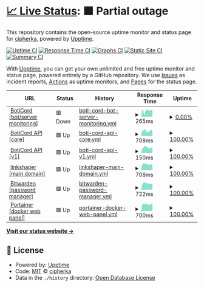 # [📈 Live Status](https://uptime.sqdsh.top): <!--live status--> **🟧 Partial outage**

This repository contains the open-source uptime monitor and status page for [cipherka](https://sqdsh.top), powered by [Upptime](https://github.com/upptime/upptime).

[![Uptime CI](https://github.com/vlfz/uptime.sqdsh.top/workflows/Uptime%20CI/badge.svg)](https://github.com/vlfz/uptime.sqdsh.top/actions?query=workflow%3A%22Uptime+CI%22)
[![Response Time CI](https://github.com/vlfz/uptime.sqdsh.top/workflows/Response%20Time%20CI/badge.svg)](https://github.com/vlfz/uptime.sqdsh.top/actions?query=workflow%3A%22Response+Time+CI%22)
[![Graphs CI](https://github.com/vlfz/uptime.sqdsh.top/workflows/Graphs%20CI/badge.svg)](https://github.com/vlfz/uptime.sqdsh.top/actions?query=workflow%3A%22Graphs+CI%22)
[![Static Site CI](https://github.com/vlfz/uptime.sqdsh.top/workflows/Static%20Site%20CI/badge.svg)](https://github.com/vlfz/uptime.sqdsh.top/actions?query=workflow%3A%22Static+Site+CI%22)
[![Summary CI](https://github.com/vlfz/uptime.sqdsh.top/workflows/Summary%20CI/badge.svg)](https://github.com/vlfz/uptime.sqdsh.top/actions?query=workflow%3A%22Summary+CI%22)

With [Upptime](https://upptime.js.org), you can get your own unlimited and free uptime monitor and status page, powered entirely by a GitHub repository. We use [Issues](https://github.com/vlfz/uptime.sqdsh.top/issues) as incident reports, [Actions](https://github.com/vlfz/uptime.sqdsh.top/actions) as uptime monitors, and [Pages](https://uptime.sqdsh.top) for the status page.

<!--start: status pages-->
<!-- This summary is generated by Upptime (https://github.com/upptime/upptime) -->
<!-- Do not edit this manually, your changes will be overwritten -->
<!-- prettier-ignore -->
| URL | Status | History | Response Time | Uptime |
| --- | ------ | ------- | ------------- | ------ |
| <img alt="" src="https://favicons.githubusercontent.com/boticord.top" height="13"> [BotiCord [bot/server monitoring]](https://boticord.top) | 🟥 Down | [boti-cord-bot-server-monitoring.yml](https://github.com/vlfz/uptime.sqdsh.top/commits/HEAD/history/boti-cord-bot-server-monitoring.yml) | <details><summary><img alt="Response time graph" src="./graphs/boti-cord-bot-server-monitoring/response-time-week.png" height="20"> 265ms</summary><br><a href="https://uptime.sqdsh.top/history/boti-cord-bot-server-monitoring"><img alt="Response time 826" src="https://img.shields.io/endpoint?url=https%3A%2F%2Fraw.githubusercontent.com%2Fvlfz%2Fuptime.sqdsh.top%2FHEAD%2Fapi%2Fboti-cord-bot-server-monitoring%2Fresponse-time.json"></a><br><a href="https://uptime.sqdsh.top/history/boti-cord-bot-server-monitoring"><img alt="24-hour response time 322" src="https://img.shields.io/endpoint?url=https%3A%2F%2Fraw.githubusercontent.com%2Fvlfz%2Fuptime.sqdsh.top%2FHEAD%2Fapi%2Fboti-cord-bot-server-monitoring%2Fresponse-time-day.json"></a><br><a href="https://uptime.sqdsh.top/history/boti-cord-bot-server-monitoring"><img alt="7-day response time 265" src="https://img.shields.io/endpoint?url=https%3A%2F%2Fraw.githubusercontent.com%2Fvlfz%2Fuptime.sqdsh.top%2FHEAD%2Fapi%2Fboti-cord-bot-server-monitoring%2Fresponse-time-week.json"></a><br><a href="https://uptime.sqdsh.top/history/boti-cord-bot-server-monitoring"><img alt="30-day response time 811" src="https://img.shields.io/endpoint?url=https%3A%2F%2Fraw.githubusercontent.com%2Fvlfz%2Fuptime.sqdsh.top%2FHEAD%2Fapi%2Fboti-cord-bot-server-monitoring%2Fresponse-time-month.json"></a><br><a href="https://uptime.sqdsh.top/history/boti-cord-bot-server-monitoring"><img alt="1-year response time 826" src="https://img.shields.io/endpoint?url=https%3A%2F%2Fraw.githubusercontent.com%2Fvlfz%2Fuptime.sqdsh.top%2FHEAD%2Fapi%2Fboti-cord-bot-server-monitoring%2Fresponse-time-year.json"></a></details> | <details><summary><a href="https://uptime.sqdsh.top/history/boti-cord-bot-server-monitoring">0.00%</a></summary><a href="https://uptime.sqdsh.top/history/boti-cord-bot-server-monitoring"><img alt="All-time uptime 84.17%" src="https://img.shields.io/endpoint?url=https%3A%2F%2Fraw.githubusercontent.com%2Fvlfz%2Fuptime.sqdsh.top%2FHEAD%2Fapi%2Fboti-cord-bot-server-monitoring%2Fuptime.json"></a><br><a href="https://uptime.sqdsh.top/history/boti-cord-bot-server-monitoring"><img alt="24-hour uptime 0.00%" src="https://img.shields.io/endpoint?url=https%3A%2F%2Fraw.githubusercontent.com%2Fvlfz%2Fuptime.sqdsh.top%2FHEAD%2Fapi%2Fboti-cord-bot-server-monitoring%2Fuptime-day.json"></a><br><a href="https://uptime.sqdsh.top/history/boti-cord-bot-server-monitoring"><img alt="7-day uptime 0.00%" src="https://img.shields.io/endpoint?url=https%3A%2F%2Fraw.githubusercontent.com%2Fvlfz%2Fuptime.sqdsh.top%2FHEAD%2Fapi%2Fboti-cord-bot-server-monitoring%2Fuptime-week.json"></a><br><a href="https://uptime.sqdsh.top/history/boti-cord-bot-server-monitoring"><img alt="30-day uptime 67.98%" src="https://img.shields.io/endpoint?url=https%3A%2F%2Fraw.githubusercontent.com%2Fvlfz%2Fuptime.sqdsh.top%2FHEAD%2Fapi%2Fboti-cord-bot-server-monitoring%2Fuptime-month.json"></a><br><a href="https://uptime.sqdsh.top/history/boti-cord-bot-server-monitoring"><img alt="1-year uptime 84.17%" src="https://img.shields.io/endpoint?url=https%3A%2F%2Fraw.githubusercontent.com%2Fvlfz%2Fuptime.sqdsh.top%2FHEAD%2Fapi%2Fboti-cord-bot-server-monitoring%2Fuptime-year.json"></a></details>
| <img alt="" src="https://favicons.githubusercontent.com/api.boticord.top" height="13"> [BotiCord API [core]](https://api.boticord.top) | 🟩 Up | [boti-cord-api-core.yml](https://github.com/vlfz/uptime.sqdsh.top/commits/HEAD/history/boti-cord-api-core.yml) | <details><summary><img alt="Response time graph" src="./graphs/boti-cord-api-core/response-time-week.png" height="20"> 708ms</summary><br><a href="https://uptime.sqdsh.top/history/boti-cord-api-core"><img alt="Response time 814" src="https://img.shields.io/endpoint?url=https%3A%2F%2Fraw.githubusercontent.com%2Fvlfz%2Fuptime.sqdsh.top%2FHEAD%2Fapi%2Fboti-cord-api-core%2Fresponse-time.json"></a><br><a href="https://uptime.sqdsh.top/history/boti-cord-api-core"><img alt="24-hour response time 822" src="https://img.shields.io/endpoint?url=https%3A%2F%2Fraw.githubusercontent.com%2Fvlfz%2Fuptime.sqdsh.top%2FHEAD%2Fapi%2Fboti-cord-api-core%2Fresponse-time-day.json"></a><br><a href="https://uptime.sqdsh.top/history/boti-cord-api-core"><img alt="7-day response time 708" src="https://img.shields.io/endpoint?url=https%3A%2F%2Fraw.githubusercontent.com%2Fvlfz%2Fuptime.sqdsh.top%2FHEAD%2Fapi%2Fboti-cord-api-core%2Fresponse-time-week.json"></a><br><a href="https://uptime.sqdsh.top/history/boti-cord-api-core"><img alt="30-day response time 739" src="https://img.shields.io/endpoint?url=https%3A%2F%2Fraw.githubusercontent.com%2Fvlfz%2Fuptime.sqdsh.top%2FHEAD%2Fapi%2Fboti-cord-api-core%2Fresponse-time-month.json"></a><br><a href="https://uptime.sqdsh.top/history/boti-cord-api-core"><img alt="1-year response time 814" src="https://img.shields.io/endpoint?url=https%3A%2F%2Fraw.githubusercontent.com%2Fvlfz%2Fuptime.sqdsh.top%2FHEAD%2Fapi%2Fboti-cord-api-core%2Fresponse-time-year.json"></a></details> | <details><summary><a href="https://uptime.sqdsh.top/history/boti-cord-api-core">100.00%</a></summary><a href="https://uptime.sqdsh.top/history/boti-cord-api-core"><img alt="All-time uptime 99.60%" src="https://img.shields.io/endpoint?url=https%3A%2F%2Fraw.githubusercontent.com%2Fvlfz%2Fuptime.sqdsh.top%2FHEAD%2Fapi%2Fboti-cord-api-core%2Fuptime.json"></a><br><a href="https://uptime.sqdsh.top/history/boti-cord-api-core"><img alt="24-hour uptime 100.00%" src="https://img.shields.io/endpoint?url=https%3A%2F%2Fraw.githubusercontent.com%2Fvlfz%2Fuptime.sqdsh.top%2FHEAD%2Fapi%2Fboti-cord-api-core%2Fuptime-day.json"></a><br><a href="https://uptime.sqdsh.top/history/boti-cord-api-core"><img alt="7-day uptime 100.00%" src="https://img.shields.io/endpoint?url=https%3A%2F%2Fraw.githubusercontent.com%2Fvlfz%2Fuptime.sqdsh.top%2FHEAD%2Fapi%2Fboti-cord-api-core%2Fuptime-week.json"></a><br><a href="https://uptime.sqdsh.top/history/boti-cord-api-core"><img alt="30-day uptime 97.71%" src="https://img.shields.io/endpoint?url=https%3A%2F%2Fraw.githubusercontent.com%2Fvlfz%2Fuptime.sqdsh.top%2FHEAD%2Fapi%2Fboti-cord-api-core%2Fuptime-month.json"></a><br><a href="https://uptime.sqdsh.top/history/boti-cord-api-core"><img alt="1-year uptime 99.60%" src="https://img.shields.io/endpoint?url=https%3A%2F%2Fraw.githubusercontent.com%2Fvlfz%2Fuptime.sqdsh.top%2FHEAD%2Fapi%2Fboti-cord-api-core%2Fuptime-year.json"></a></details>
| <img alt="" src="https://favicons.githubusercontent.com/api.boticord.top" height="13"> [BotiCord API [v1]](https://api.boticord.top/v1) | 🟩 Up | [boti-cord-api-v1.yml](https://github.com/vlfz/uptime.sqdsh.top/commits/HEAD/history/boti-cord-api-v1.yml) | <details><summary><img alt="Response time graph" src="./graphs/boti-cord-api-v1/response-time-week.png" height="20"> 150ms</summary><br><a href="https://uptime.sqdsh.top/history/boti-cord-api-v1"><img alt="Response time 312" src="https://img.shields.io/endpoint?url=https%3A%2F%2Fraw.githubusercontent.com%2Fvlfz%2Fuptime.sqdsh.top%2FHEAD%2Fapi%2Fboti-cord-api-v1%2Fresponse-time.json"></a><br><a href="https://uptime.sqdsh.top/history/boti-cord-api-v1"><img alt="24-hour response time 164" src="https://img.shields.io/endpoint?url=https%3A%2F%2Fraw.githubusercontent.com%2Fvlfz%2Fuptime.sqdsh.top%2FHEAD%2Fapi%2Fboti-cord-api-v1%2Fresponse-time-day.json"></a><br><a href="https://uptime.sqdsh.top/history/boti-cord-api-v1"><img alt="7-day response time 150" src="https://img.shields.io/endpoint?url=https%3A%2F%2Fraw.githubusercontent.com%2Fvlfz%2Fuptime.sqdsh.top%2FHEAD%2Fapi%2Fboti-cord-api-v1%2Fresponse-time-week.json"></a><br><a href="https://uptime.sqdsh.top/history/boti-cord-api-v1"><img alt="30-day response time 148" src="https://img.shields.io/endpoint?url=https%3A%2F%2Fraw.githubusercontent.com%2Fvlfz%2Fuptime.sqdsh.top%2FHEAD%2Fapi%2Fboti-cord-api-v1%2Fresponse-time-month.json"></a><br><a href="https://uptime.sqdsh.top/history/boti-cord-api-v1"><img alt="1-year response time 312" src="https://img.shields.io/endpoint?url=https%3A%2F%2Fraw.githubusercontent.com%2Fvlfz%2Fuptime.sqdsh.top%2FHEAD%2Fapi%2Fboti-cord-api-v1%2Fresponse-time-year.json"></a></details> | <details><summary><a href="https://uptime.sqdsh.top/history/boti-cord-api-v1">100.00%</a></summary><a href="https://uptime.sqdsh.top/history/boti-cord-api-v1"><img alt="All-time uptime 94.78%" src="https://img.shields.io/endpoint?url=https%3A%2F%2Fraw.githubusercontent.com%2Fvlfz%2Fuptime.sqdsh.top%2FHEAD%2Fapi%2Fboti-cord-api-v1%2Fuptime.json"></a><br><a href="https://uptime.sqdsh.top/history/boti-cord-api-v1"><img alt="24-hour uptime 100.00%" src="https://img.shields.io/endpoint?url=https%3A%2F%2Fraw.githubusercontent.com%2Fvlfz%2Fuptime.sqdsh.top%2FHEAD%2Fapi%2Fboti-cord-api-v1%2Fuptime-day.json"></a><br><a href="https://uptime.sqdsh.top/history/boti-cord-api-v1"><img alt="7-day uptime 100.00%" src="https://img.shields.io/endpoint?url=https%3A%2F%2Fraw.githubusercontent.com%2Fvlfz%2Fuptime.sqdsh.top%2FHEAD%2Fapi%2Fboti-cord-api-v1%2Fuptime-week.json"></a><br><a href="https://uptime.sqdsh.top/history/boti-cord-api-v1"><img alt="30-day uptime 97.71%" src="https://img.shields.io/endpoint?url=https%3A%2F%2Fraw.githubusercontent.com%2Fvlfz%2Fuptime.sqdsh.top%2FHEAD%2Fapi%2Fboti-cord-api-v1%2Fuptime-month.json"></a><br><a href="https://uptime.sqdsh.top/history/boti-cord-api-v1"><img alt="1-year uptime 94.78%" src="https://img.shields.io/endpoint?url=https%3A%2F%2Fraw.githubusercontent.com%2Fvlfz%2Fuptime.sqdsh.top%2FHEAD%2Fapi%2Fboti-cord-api-v1%2Fuptime-year.json"></a></details>
| <img alt="" src="https://favicons.githubusercontent.com/sqdsh.top" height="13"> [linkshaper [main domain]](https://sqdsh.top) | 🟩 Up | [linkshaper-main-domain.yml](https://github.com/vlfz/uptime.sqdsh.top/commits/HEAD/history/linkshaper-main-domain.yml) | <details><summary><img alt="Response time graph" src="./graphs/linkshaper-main-domain/response-time-week.png" height="20"> 708ms</summary><br><a href="https://uptime.sqdsh.top/history/linkshaper-main-domain"><img alt="Response time 1188" src="https://img.shields.io/endpoint?url=https%3A%2F%2Fraw.githubusercontent.com%2Fvlfz%2Fuptime.sqdsh.top%2FHEAD%2Fapi%2Flinkshaper-main-domain%2Fresponse-time.json"></a><br><a href="https://uptime.sqdsh.top/history/linkshaper-main-domain"><img alt="24-hour response time 751" src="https://img.shields.io/endpoint?url=https%3A%2F%2Fraw.githubusercontent.com%2Fvlfz%2Fuptime.sqdsh.top%2FHEAD%2Fapi%2Flinkshaper-main-domain%2Fresponse-time-day.json"></a><br><a href="https://uptime.sqdsh.top/history/linkshaper-main-domain"><img alt="7-day response time 708" src="https://img.shields.io/endpoint?url=https%3A%2F%2Fraw.githubusercontent.com%2Fvlfz%2Fuptime.sqdsh.top%2FHEAD%2Fapi%2Flinkshaper-main-domain%2Fresponse-time-week.json"></a><br><a href="https://uptime.sqdsh.top/history/linkshaper-main-domain"><img alt="30-day response time 1113" src="https://img.shields.io/endpoint?url=https%3A%2F%2Fraw.githubusercontent.com%2Fvlfz%2Fuptime.sqdsh.top%2FHEAD%2Fapi%2Flinkshaper-main-domain%2Fresponse-time-month.json"></a><br><a href="https://uptime.sqdsh.top/history/linkshaper-main-domain"><img alt="1-year response time 1188" src="https://img.shields.io/endpoint?url=https%3A%2F%2Fraw.githubusercontent.com%2Fvlfz%2Fuptime.sqdsh.top%2FHEAD%2Fapi%2Flinkshaper-main-domain%2Fresponse-time-year.json"></a></details> | <details><summary><a href="https://uptime.sqdsh.top/history/linkshaper-main-domain">100.00%</a></summary><a href="https://uptime.sqdsh.top/history/linkshaper-main-domain"><img alt="All-time uptime 99.96%" src="https://img.shields.io/endpoint?url=https%3A%2F%2Fraw.githubusercontent.com%2Fvlfz%2Fuptime.sqdsh.top%2FHEAD%2Fapi%2Flinkshaper-main-domain%2Fuptime.json"></a><br><a href="https://uptime.sqdsh.top/history/linkshaper-main-domain"><img alt="24-hour uptime 100.00%" src="https://img.shields.io/endpoint?url=https%3A%2F%2Fraw.githubusercontent.com%2Fvlfz%2Fuptime.sqdsh.top%2FHEAD%2Fapi%2Flinkshaper-main-domain%2Fuptime-day.json"></a><br><a href="https://uptime.sqdsh.top/history/linkshaper-main-domain"><img alt="7-day uptime 100.00%" src="https://img.shields.io/endpoint?url=https%3A%2F%2Fraw.githubusercontent.com%2Fvlfz%2Fuptime.sqdsh.top%2FHEAD%2Fapi%2Flinkshaper-main-domain%2Fuptime-week.json"></a><br><a href="https://uptime.sqdsh.top/history/linkshaper-main-domain"><img alt="30-day uptime 99.92%" src="https://img.shields.io/endpoint?url=https%3A%2F%2Fraw.githubusercontent.com%2Fvlfz%2Fuptime.sqdsh.top%2FHEAD%2Fapi%2Flinkshaper-main-domain%2Fuptime-month.json"></a><br><a href="https://uptime.sqdsh.top/history/linkshaper-main-domain"><img alt="1-year uptime 99.96%" src="https://img.shields.io/endpoint?url=https%3A%2F%2Fraw.githubusercontent.com%2Fvlfz%2Fuptime.sqdsh.top%2FHEAD%2Fapi%2Flinkshaper-main-domain%2Fuptime-year.json"></a></details>
| <img alt="" src="https://favicons.githubusercontent.com/vault.sqdsh.top" height="13"> [Bitwarden [password manager]](https://vault.sqdsh.top) | 🟩 Up | [bitwarden-password-manager.yml](https://github.com/vlfz/uptime.sqdsh.top/commits/HEAD/history/bitwarden-password-manager.yml) | <details><summary><img alt="Response time graph" src="./graphs/bitwarden-password-manager/response-time-week.png" height="20"> 722ms</summary><br><a href="https://uptime.sqdsh.top/history/bitwarden-password-manager"><img alt="Response time 730" src="https://img.shields.io/endpoint?url=https%3A%2F%2Fraw.githubusercontent.com%2Fvlfz%2Fuptime.sqdsh.top%2FHEAD%2Fapi%2Fbitwarden-password-manager%2Fresponse-time.json"></a><br><a href="https://uptime.sqdsh.top/history/bitwarden-password-manager"><img alt="24-hour response time 712" src="https://img.shields.io/endpoint?url=https%3A%2F%2Fraw.githubusercontent.com%2Fvlfz%2Fuptime.sqdsh.top%2FHEAD%2Fapi%2Fbitwarden-password-manager%2Fresponse-time-day.json"></a><br><a href="https://uptime.sqdsh.top/history/bitwarden-password-manager"><img alt="7-day response time 722" src="https://img.shields.io/endpoint?url=https%3A%2F%2Fraw.githubusercontent.com%2Fvlfz%2Fuptime.sqdsh.top%2FHEAD%2Fapi%2Fbitwarden-password-manager%2Fresponse-time-week.json"></a><br><a href="https://uptime.sqdsh.top/history/bitwarden-password-manager"><img alt="30-day response time 744" src="https://img.shields.io/endpoint?url=https%3A%2F%2Fraw.githubusercontent.com%2Fvlfz%2Fuptime.sqdsh.top%2FHEAD%2Fapi%2Fbitwarden-password-manager%2Fresponse-time-month.json"></a><br><a href="https://uptime.sqdsh.top/history/bitwarden-password-manager"><img alt="1-year response time 730" src="https://img.shields.io/endpoint?url=https%3A%2F%2Fraw.githubusercontent.com%2Fvlfz%2Fuptime.sqdsh.top%2FHEAD%2Fapi%2Fbitwarden-password-manager%2Fresponse-time-year.json"></a></details> | <details><summary><a href="https://uptime.sqdsh.top/history/bitwarden-password-manager">100.00%</a></summary><a href="https://uptime.sqdsh.top/history/bitwarden-password-manager"><img alt="All-time uptime 100.00%" src="https://img.shields.io/endpoint?url=https%3A%2F%2Fraw.githubusercontent.com%2Fvlfz%2Fuptime.sqdsh.top%2FHEAD%2Fapi%2Fbitwarden-password-manager%2Fuptime.json"></a><br><a href="https://uptime.sqdsh.top/history/bitwarden-password-manager"><img alt="24-hour uptime 100.00%" src="https://img.shields.io/endpoint?url=https%3A%2F%2Fraw.githubusercontent.com%2Fvlfz%2Fuptime.sqdsh.top%2FHEAD%2Fapi%2Fbitwarden-password-manager%2Fuptime-day.json"></a><br><a href="https://uptime.sqdsh.top/history/bitwarden-password-manager"><img alt="7-day uptime 100.00%" src="https://img.shields.io/endpoint?url=https%3A%2F%2Fraw.githubusercontent.com%2Fvlfz%2Fuptime.sqdsh.top%2FHEAD%2Fapi%2Fbitwarden-password-manager%2Fuptime-week.json"></a><br><a href="https://uptime.sqdsh.top/history/bitwarden-password-manager"><img alt="30-day uptime 100.00%" src="https://img.shields.io/endpoint?url=https%3A%2F%2Fraw.githubusercontent.com%2Fvlfz%2Fuptime.sqdsh.top%2FHEAD%2Fapi%2Fbitwarden-password-manager%2Fuptime-month.json"></a><br><a href="https://uptime.sqdsh.top/history/bitwarden-password-manager"><img alt="1-year uptime 100.00%" src="https://img.shields.io/endpoint?url=https%3A%2F%2Fraw.githubusercontent.com%2Fvlfz%2Fuptime.sqdsh.top%2FHEAD%2Fapi%2Fbitwarden-password-manager%2Fuptime-year.json"></a></details>
| <img alt="" src="https://favicons.githubusercontent.com/portainer.sqdsh.top" height="13"> [Portainer [docker web panel]](https://portainer.sqdsh.top) | 🟩 Up | [portainer-docker-web-panel.yml](https://github.com/vlfz/uptime.sqdsh.top/commits/HEAD/history/portainer-docker-web-panel.yml) | <details><summary><img alt="Response time graph" src="./graphs/portainer-docker-web-panel/response-time-week.png" height="20"> 700ms</summary><br><a href="https://uptime.sqdsh.top/history/portainer-docker-web-panel"><img alt="Response time 691" src="https://img.shields.io/endpoint?url=https%3A%2F%2Fraw.githubusercontent.com%2Fvlfz%2Fuptime.sqdsh.top%2FHEAD%2Fapi%2Fportainer-docker-web-panel%2Fresponse-time.json"></a><br><a href="https://uptime.sqdsh.top/history/portainer-docker-web-panel"><img alt="24-hour response time 698" src="https://img.shields.io/endpoint?url=https%3A%2F%2Fraw.githubusercontent.com%2Fvlfz%2Fuptime.sqdsh.top%2FHEAD%2Fapi%2Fportainer-docker-web-panel%2Fresponse-time-day.json"></a><br><a href="https://uptime.sqdsh.top/history/portainer-docker-web-panel"><img alt="7-day response time 700" src="https://img.shields.io/endpoint?url=https%3A%2F%2Fraw.githubusercontent.com%2Fvlfz%2Fuptime.sqdsh.top%2FHEAD%2Fapi%2Fportainer-docker-web-panel%2Fresponse-time-week.json"></a><br><a href="https://uptime.sqdsh.top/history/portainer-docker-web-panel"><img alt="30-day response time 718" src="https://img.shields.io/endpoint?url=https%3A%2F%2Fraw.githubusercontent.com%2Fvlfz%2Fuptime.sqdsh.top%2FHEAD%2Fapi%2Fportainer-docker-web-panel%2Fresponse-time-month.json"></a><br><a href="https://uptime.sqdsh.top/history/portainer-docker-web-panel"><img alt="1-year response time 691" src="https://img.shields.io/endpoint?url=https%3A%2F%2Fraw.githubusercontent.com%2Fvlfz%2Fuptime.sqdsh.top%2FHEAD%2Fapi%2Fportainer-docker-web-panel%2Fresponse-time-year.json"></a></details> | <details><summary><a href="https://uptime.sqdsh.top/history/portainer-docker-web-panel">100.00%</a></summary><a href="https://uptime.sqdsh.top/history/portainer-docker-web-panel"><img alt="All-time uptime 100.00%" src="https://img.shields.io/endpoint?url=https%3A%2F%2Fraw.githubusercontent.com%2Fvlfz%2Fuptime.sqdsh.top%2FHEAD%2Fapi%2Fportainer-docker-web-panel%2Fuptime.json"></a><br><a href="https://uptime.sqdsh.top/history/portainer-docker-web-panel"><img alt="24-hour uptime 100.00%" src="https://img.shields.io/endpoint?url=https%3A%2F%2Fraw.githubusercontent.com%2Fvlfz%2Fuptime.sqdsh.top%2FHEAD%2Fapi%2Fportainer-docker-web-panel%2Fuptime-day.json"></a><br><a href="https://uptime.sqdsh.top/history/portainer-docker-web-panel"><img alt="7-day uptime 100.00%" src="https://img.shields.io/endpoint?url=https%3A%2F%2Fraw.githubusercontent.com%2Fvlfz%2Fuptime.sqdsh.top%2FHEAD%2Fapi%2Fportainer-docker-web-panel%2Fuptime-week.json"></a><br><a href="https://uptime.sqdsh.top/history/portainer-docker-web-panel"><img alt="30-day uptime 100.00%" src="https://img.shields.io/endpoint?url=https%3A%2F%2Fraw.githubusercontent.com%2Fvlfz%2Fuptime.sqdsh.top%2FHEAD%2Fapi%2Fportainer-docker-web-panel%2Fuptime-month.json"></a><br><a href="https://uptime.sqdsh.top/history/portainer-docker-web-panel"><img alt="1-year uptime 100.00%" src="https://img.shields.io/endpoint?url=https%3A%2F%2Fraw.githubusercontent.com%2Fvlfz%2Fuptime.sqdsh.top%2FHEAD%2Fapi%2Fportainer-docker-web-panel%2Fuptime-year.json"></a></details>

<!--end: status pages-->

[**Visit our status website →**](https://uptime.sqdsh.top)

## 📄 License

- Powered by: [Upptime](https://github.com/upptime/upptime)
- Code: [MIT](./LICENSE) © [cipherka](https://sqdsh.top)
- Data in the `./history` directory: [Open Database License](https://opendatacommons.org/licenses/odbl/1-0/)
